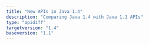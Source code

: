 ```yaml
---
title: "New APIs in Java 1.4"
description: "Comparing Java 1.4 with Java 1.1 APIs"
type: "apidiff"
targetversion: "1.4"
baseversion: "1.1"
---
```


